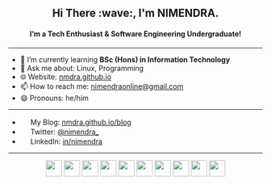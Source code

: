 <h2 align="center">
    Hi There :wave:, I'm NIMENDRA.
</h2>
<h4 align="center">
I’m a Tech Enthusiast & Software Engineering Undergraduate!
</h4>

---

- 🌱 I’m currently learning **BSc (Hons) in Information Technology** 
- 💬 Ask me about: Linux, Programming
- :globe_with_meridians: Website: [nmdra.github.io](https://nmdra.github.io/)
- 📫 How to reach me: nimendraonline@gmail.com
- 😄 Pronouns: he/him

---
- <img height="16" width="16" src="https://cdn.simpleicons.org/blogger" /> My Blog: [nmdra.github.io/blog](https://nmdra.github.io/blog/)
- <img height="16" width="16" src="https://cdn.simpleicons.org/twitter" /> Twitter: [@nimendra_](https://twitter.com/nimendra_)
- <img height="16" width="16" src="https://cdn.simpleicons.org/linkedin" /> LinkedIn: [in/nimendra](https://www.linkedin.com/in/nimendra/)
---

<p align="center">
  <img height="32" width="32" src="https://cdn.simpleicons.org/linux" />
  <img height="32" width="32" src="https://cdn.simpleicons.org/manjaro" />
  <img height="32" width="32" src="https://cdn.simpleicons.org/kde" />
  <img height="32" width="32" src="https://cdn.simpleicons.org/neovim" />
  <img height="32" width="32" src="https://cdn.simpleicons.org/git" />
  <img height="32" width="32" src="https://cdn.simpleicons.org/cplusplus" />
  <img height="32" width="32" src="https://cdn.simpleicons.org/c" />
  <img height="32" width="32" src="https://cdn.simpleicons.org/javascript" />
  <img height="32" width="32" src="https://cdn.simpleicons.org/go" />
  <img height="32" width="32" src="https://cdn.simpleicons.org/gnubash" />
</p>



